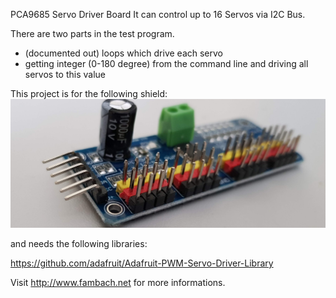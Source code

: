 PCA9685 Servo Driver Board
It can control up to 16 Servos via I2C Bus.

There are two parts in the test program.
- (documented out) loops which drive each servo
- getting integer (0-180 degree) from the command line and driving all servos to this value

This project is for the following shield:
![Image of shield](./img/pca9685ServoDriverBoard-perspective.jpg)

and needs the following libraries:

https://github.com/adafruit/Adafruit-PWM-Servo-Driver-Library

Visit http://www.fambach.net for more informations.
